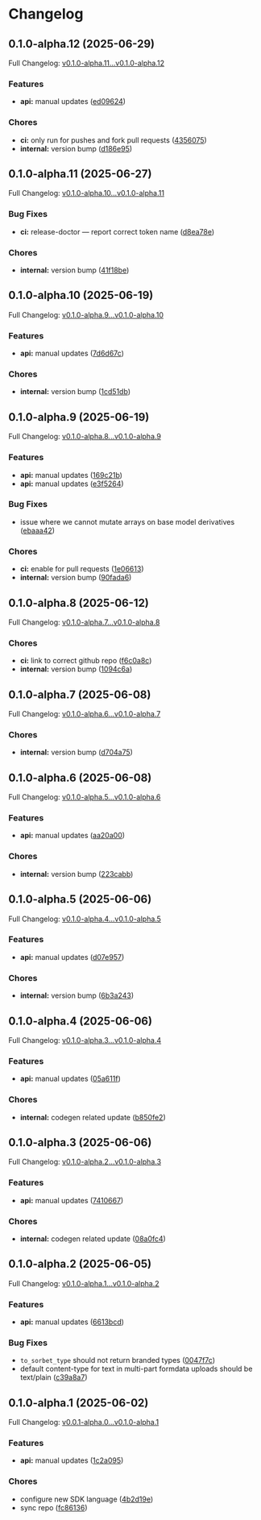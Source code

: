 # Changelog

## 0.1.0-alpha.12 (2025-06-29)

Full Changelog: [v0.1.0-alpha.11...v0.1.0-alpha.12](https://github.com/brand-dot-dev/ruby-sdk/compare/v0.1.0-alpha.11...v0.1.0-alpha.12)

### Features

* **api:** manual updates ([ed09624](https://github.com/brand-dot-dev/ruby-sdk/commit/ed09624d1e608e9a6f1294f385341483d4973a3e))


### Chores

* **ci:** only run for pushes and fork pull requests ([4356075](https://github.com/brand-dot-dev/ruby-sdk/commit/4356075a3db29b2d44ea84ad3abfc37491ec7301))
* **internal:** version bump ([d186e95](https://github.com/brand-dot-dev/ruby-sdk/commit/d186e95c03f25e3f0c07a43e0dab6c40970769e4))

## 0.1.0-alpha.11 (2025-06-27)

Full Changelog: [v0.1.0-alpha.10...v0.1.0-alpha.11](https://github.com/brand-dot-dev/ruby-sdk/compare/v0.1.0-alpha.10...v0.1.0-alpha.11)

### Bug Fixes

* **ci:** release-doctor — report correct token name ([d8ea78e](https://github.com/brand-dot-dev/ruby-sdk/commit/d8ea78ebf0d975cac2720b3441e4cc98e49e348c))


### Chores

* **internal:** version bump ([41f18be](https://github.com/brand-dot-dev/ruby-sdk/commit/41f18bedff6bd714f0679df48e7b23e0995916ce))

## 0.1.0-alpha.10 (2025-06-19)

Full Changelog: [v0.1.0-alpha.9...v0.1.0-alpha.10](https://github.com/brand-dot-dev/ruby-sdk/compare/v0.1.0-alpha.9...v0.1.0-alpha.10)

### Features

* **api:** manual updates ([7d6d67c](https://github.com/brand-dot-dev/ruby-sdk/commit/7d6d67c7b7a3159e7793e2032dd49f9fe491ecce))


### Chores

* **internal:** version bump ([1cd51db](https://github.com/brand-dot-dev/ruby-sdk/commit/1cd51dbfd4ecb991f8513c180db3eb2b9f8d4a94))

## 0.1.0-alpha.9 (2025-06-19)

Full Changelog: [v0.1.0-alpha.8...v0.1.0-alpha.9](https://github.com/brand-dot-dev/ruby-sdk/compare/v0.1.0-alpha.8...v0.1.0-alpha.9)

### Features

* **api:** manual updates ([169c21b](https://github.com/brand-dot-dev/ruby-sdk/commit/169c21b016f153befa54e0d2a68fbe0a8fe6df7e))
* **api:** manual updates ([e3f5264](https://github.com/brand-dot-dev/ruby-sdk/commit/e3f5264df830ac3cc62db19ba13050d7822f0259))


### Bug Fixes

* issue where we cannot mutate arrays on base model derivatives ([ebaaa42](https://github.com/brand-dot-dev/ruby-sdk/commit/ebaaa42de2ed5b3f20120dcba81a42e85cba778a))


### Chores

* **ci:** enable for pull requests ([1e06613](https://github.com/brand-dot-dev/ruby-sdk/commit/1e066138d45a47d25eaf469e9a472279252ada3a))
* **internal:** version bump ([90fada6](https://github.com/brand-dot-dev/ruby-sdk/commit/90fada6f55ae8d314784042718e7de258694575b))

## 0.1.0-alpha.8 (2025-06-12)

Full Changelog: [v0.1.0-alpha.7...v0.1.0-alpha.8](https://github.com/brand-dot-dev/ruby-sdk/compare/v0.1.0-alpha.7...v0.1.0-alpha.8)

### Chores

* **ci:** link to correct github repo ([f6c0a8c](https://github.com/brand-dot-dev/ruby-sdk/commit/f6c0a8c7bfa4a6354bec596cca3b8484797bb296))
* **internal:** version bump ([1094c6a](https://github.com/brand-dot-dev/ruby-sdk/commit/1094c6ac192a8b7fe3d774e5fe2d9890fdbc9062))

## 0.1.0-alpha.7 (2025-06-08)

Full Changelog: [v0.1.0-alpha.6...v0.1.0-alpha.7](https://github.com/brand-dot-dev/ruby-sdk/compare/v0.1.0-alpha.6...v0.1.0-alpha.7)

### Chores

* **internal:** version bump ([d704a75](https://github.com/brand-dot-dev/ruby-sdk/commit/d704a75754d47d3ffa7797e96ae02cc4145b7b59))

## 0.1.0-alpha.6 (2025-06-08)

Full Changelog: [v0.1.0-alpha.5...v0.1.0-alpha.6](https://github.com/brand-dot-dev/ruby-sdk/compare/v0.1.0-alpha.5...v0.1.0-alpha.6)

### Features

* **api:** manual updates ([aa20a00](https://github.com/brand-dot-dev/ruby-sdk/commit/aa20a0054ed6afaea030f1391f50b94b9e019b17))


### Chores

* **internal:** version bump ([223cabb](https://github.com/brand-dot-dev/ruby-sdk/commit/223cabb690bebf1e41c54c6cc1c3367b81d9bb98))

## 0.1.0-alpha.5 (2025-06-06)

Full Changelog: [v0.1.0-alpha.4...v0.1.0-alpha.5](https://github.com/brand-dot-dev/ruby-sdk/compare/v0.1.0-alpha.4...v0.1.0-alpha.5)

### Features

* **api:** manual updates ([d07e957](https://github.com/brand-dot-dev/ruby-sdk/commit/d07e957a8e10c10626468008285953a205b6dafc))


### Chores

* **internal:** version bump ([6b3a243](https://github.com/brand-dot-dev/ruby-sdk/commit/6b3a2437ab0592fee82bc4829e048937f54d9e18))

## 0.1.0-alpha.4 (2025-06-06)

Full Changelog: [v0.1.0-alpha.3...v0.1.0-alpha.4](https://github.com/brand-dot-dev/ruby-sdk/compare/v0.1.0-alpha.3...v0.1.0-alpha.4)

### Features

* **api:** manual updates ([05a611f](https://github.com/brand-dot-dev/ruby-sdk/commit/05a611fe140468f965dbb41c0d8250d3dd84a9aa))


### Chores

* **internal:** codegen related update ([b850fe2](https://github.com/brand-dot-dev/ruby-sdk/commit/b850fe270f6c9e7d63b380a6bdcdb9c0c6b6b65f))

## 0.1.0-alpha.3 (2025-06-06)

Full Changelog: [v0.1.0-alpha.2...v0.1.0-alpha.3](https://github.com/brand-dot-dev/ruby-sdk/compare/v0.1.0-alpha.2...v0.1.0-alpha.3)

### Features

* **api:** manual updates ([7410667](https://github.com/brand-dot-dev/ruby-sdk/commit/7410667d18ceacfb171c91eb14a4825f77e3487b))


### Chores

* **internal:** codegen related update ([08a0fc4](https://github.com/brand-dot-dev/ruby-sdk/commit/08a0fc45756634925a18266d526b41a217b37492))

## 0.1.0-alpha.2 (2025-06-05)

Full Changelog: [v0.1.0-alpha.1...v0.1.0-alpha.2](https://github.com/brand-dot-dev/ruby-sdk/compare/v0.1.0-alpha.1...v0.1.0-alpha.2)

### Features

* **api:** manual updates ([6613bcd](https://github.com/brand-dot-dev/ruby-sdk/commit/6613bcdddf846a0dbcb1e507da7ec58c93e4125d))


### Bug Fixes

* `to_sorbet_type` should not return branded types ([0047f7c](https://github.com/brand-dot-dev/ruby-sdk/commit/0047f7ce754514e6c5ac04546aa262d1e4df68f5))
* default content-type for text in multi-part formdata uploads should be text/plain ([c39a8a7](https://github.com/brand-dot-dev/ruby-sdk/commit/c39a8a78f5445fa88de3b9f765d6211889ba78ef))

## 0.1.0-alpha.1 (2025-06-02)

Full Changelog: [v0.0.1-alpha.0...v0.1.0-alpha.1](https://github.com/brand-dot-dev/ruby-sdk/compare/v0.0.1-alpha.0...v0.1.0-alpha.1)

### Features

* **api:** manual updates ([1c2a095](https://github.com/brand-dot-dev/ruby-sdk/commit/1c2a09538494964e67752f572ed11a41f4bf4e29))


### Chores

* configure new SDK language ([4b2d19e](https://github.com/brand-dot-dev/ruby-sdk/commit/4b2d19e3ea9342c01529655c0231e1258c04de35))
* sync repo ([fc86136](https://github.com/brand-dot-dev/ruby-sdk/commit/fc86136bdab0b1c30529662a3dedb8016726d8bc))
